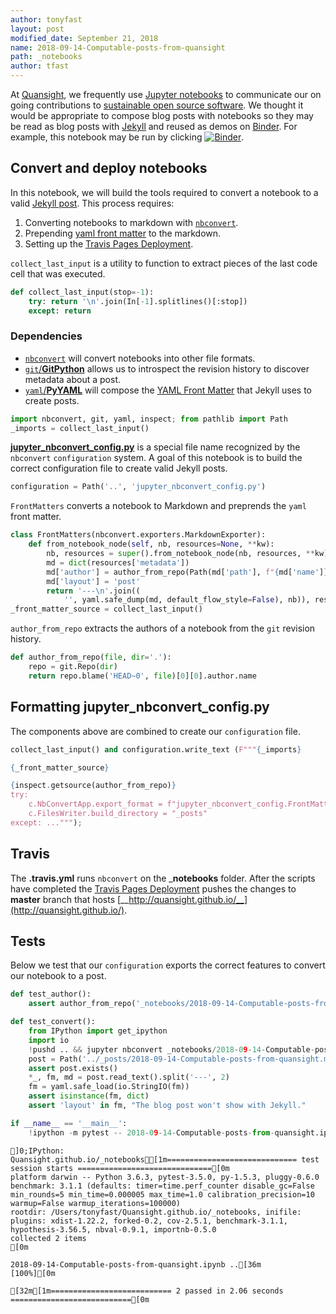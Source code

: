 ```yaml
---
author: tonyfast
layout: post
modified_date: September 21, 2018
name: 2018-09-14-Computable-posts-from-quansight
path: _notebooks
author: tfast
---
```


At [Quansight](https://www.quansight.com/), we frequently use [Jupyter notebooks](jupyter.org) to communicate our on going contributions to [sustainable open source software](https://www.quansight.com/sos-partnership).  We thought it would be appropriate to compose blog posts with notebooks so they may be read as blog posts with [Jekyll](https://jekyllrb.com) and reused as demos on [Binder](https://mybinder.org/).  For example, this notebook may be run by clicking [![Binder](https://mybinder.org/badge.svg)](https://mybinder.org/v2/gh/Quansight/Quansight.github.io/master?filepath=_notebooks%2F2018-09-14-Computable-posts-from-quansight.ipynb).

## Convert and deploy notebooks

In this notebook, we will build the tools required to convert a notebook to a valid [Jekyll post](https://jekyllrb.com/docs/posts/).  This process requires:
    
1. Converting notebooks to markdown with [`nbconvert`](http://nbconvert.readthedocs.io/).
2. Prepending [yaml front matter](https://jekyllrb.com/docs/front-matter/) to the markdown.
3. Setting up the [Travis Pages Deployment](https://docs.travis-ci.com/user/deployment/pages/).

`collect_last_input` is a utility to function to extract pieces of the last code cell that was executed.


```python
def collect_last_input(stop=-1):
    try: return '\n'.join(In[-1].splitlines()[:stop])
    except: return 
```

### Dependencies

* [`nbconvert`](http://nbconvert.readthedocs.io/) will convert notebooks into other file formats.
* [`git`/__GitPython__](https://gitpython.readthedocs.io/en/stable/) allows us to introspect the revision history to discover metadata about a post.
* [`yaml`/__PyYAML__](https://pyyaml.org/) will compose the [YAML Front Matter](https://jekyllrb.com/docs/front-matter/) that Jekyll uses to create posts.


```python
import nbconvert, git, yaml, inspect; from pathlib import Path
_imports = collect_last_input()
```

[__jupyter_nbconvert_config.py__](https://nbconvert.readthedocs.io/en/latest/config_options.html) is a special file name recognized by the `nbconvert` `configuration` system.  A goal of this notebook is to build the correct configuration file to create valid Jekyll posts.


```python
configuration = Path('..', 'jupyter_nbconvert_config.py')
```

`FrontMatters` converts a notebook to Markdown and preprends the `yaml` front matter.


```python
class FrontMatters(nbconvert.exporters.MarkdownExporter):
    def from_notebook_node(self, nb, resources=None, **kw):
        nb, resources = super().from_notebook_node(nb, resources, **kw)
        md = dict(resources['metadata'])
        md['author'] = author_from_repo(Path(md['path'], f"{md['name']}.ipynb"))
        md['layout'] = 'post'
        return '---\n'.join((
            '', yaml.safe_dump(md, default_flow_style=False), nb)), resources
_front_matter_source = collect_last_input()
```

`author_from_repo` extracts the authors of a notebook from the `git` revision history.


```python
def author_from_repo(file, dir='.'):
    repo = git.Repo(dir)
    return repo.blame('HEAD~0', file)[0][0].author.name
```

## Formatting __jupyter_nbconvert_config.py__

The components above are combined to create our `configuration` file.


```python
collect_last_input() and configuration.write_text (F"""{_imports}

{_front_matter_source}

{inspect.getsource(author_from_repo)}
try:
    c.NbConvertApp.export_format = f"jupyter_nbconvert_config.FrontMatters"
    c.FilesWriter.build_directory = "_posts"
except: ...""");
```

## Travis

The __.travis.yml__ runs `nbconvert` on the ___notebooks__ folder.  After the scripts have completed the [Travis Pages Deployment](https://docs.travis-ci.com/user/deployment/pages/) pushes the changes to __master__ branch that hosts [__http://quansight.github.io/__](http://quansight.github.io/).

## Tests

Below we test that our `configuration` exports the correct features to convert our notebook to a post.


```python
def test_author():
    assert author_from_repo('_notebooks/2018-09-14-Computable-posts-from-quansight.ipynb', dir='..') in ('Tony Fast', 'tonyfast')

def test_convert():
    from IPython import get_ipython
    import io
    !pushd .. && jupyter nbconvert _notebooks/2018-09-14-Computable-posts-from-quansight.ipynb
    post = Path('../_posts/2018-09-14-Computable-posts-from-quansight.md')
    assert post.exists()
    *_, fm, md = post.read_text().split('---', 2)
    fm = yaml.safe_load(io.StringIO(fm))
    assert isinstance(fm, dict)
    assert 'layout' in fm, "The blog post won't show with Jekyll."

if __name__ == '__main__':
    !ipython -m pytest -- 2018-09-14-Computable-posts-from-quansight.ipynb
```

    ]0;IPython: Quansight.github.io/_notebooks[1m============================= test session starts ==============================[0m
    platform darwin -- Python 3.6.3, pytest-3.5.0, py-1.5.3, pluggy-0.6.0
    benchmark: 3.1.1 (defaults: timer=time.perf_counter disable_gc=False min_rounds=5 min_time=0.000005 max_time=1.0 calibration_precision=10 warmup=False warmup_iterations=100000)
    rootdir: /Users/tonyfast/Quansight.github.io/_notebooks, inifile:
    plugins: xdist-1.22.2, forked-0.2, cov-2.5.1, benchmark-3.1.1, hypothesis-3.56.5, nbval-0.9.1, importnb-0.5.0
    collected 2 items                                                              [0m
    
    2018-09-14-Computable-posts-from-quansight.ipynb ..[36m                      [100%][0m
    
    [32m[1m=========================== 2 passed in 2.06 seconds ===========================[0m

